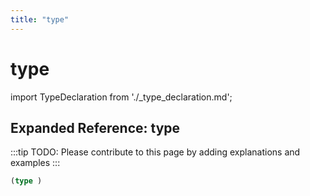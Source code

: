 ```yaml
---
title: "type"
---
```


# type

import TypeDeclaration from './_type_declaration.md';

<TypeDeclaration />

## Expanded Reference: type

:::tip
TODO: Please contribute to this page by adding explanations and examples
:::

```lisp
(type )
```
